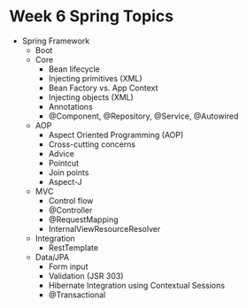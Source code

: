 # Week 6 Spring Topics
- Spring Framework
    - Boot
    - Core
        - Bean lifecycle
        - Injecting primitives (XML)
        - Bean Factory vs. App Context
        - Injecting objects (XML)
        - Annotations
        - @Component, @Repository, @Service, @Autowired
    - AOP
        - Aspect Oriented Programming (AOP)
        - Cross-cutting concerns
        - Advice
        - Pointcut
        - Join points
        - Aspect-J
    - MVC
        - Control flow
        - @Controller
        - @RequestMapping
        - InternalViewResourceResolver
    - Integration
        - RestTemplate
    - Data/JPA
        - Form input
        - Validation (JSR 303)
        - Hibernate Integration using Contextual Sessions
        - @Transactional
        